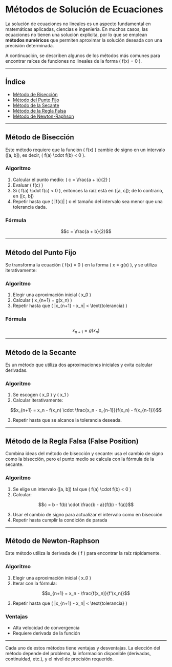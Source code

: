 
# Métodos de Solución de Ecuaciones

La solución de ecuaciones no lineales es un aspecto fundamental en matemáticas aplicadas, ciencias e ingeniería. En muchos casos, las ecuaciones no tienen una solución explícita, por lo que se emplean **métodos numéricos** que permiten aproximar la solución deseada con una precisión determinada.

A continuación, se describen algunos de los métodos más comunes para encontrar raíces de funciones no lineales de la forma \( f(x) = 0 \).

---

## Índice

- [Método de Bisección](#método-de-bisección)
- [Método del Punto Fijo](#método-del-punto-fijo)
- [Método de la Secante](#método-de-la-secante)
- [Método de la Regla Falsa](#método-de-la-regla-falsa)
- [Método de Newton-Raphson](#método-de-newton-raphson)

---

## Método de Bisección

Este método requiere que la función \( f(x) \) cambie de signo en un intervalo \([a, b]\), es decir, \( f(a) \cdot f(b) < 0 \).

### Algoritmo
1. Calcular el punto medio: \( c = \frac{a + b}{2} \)
2. Evaluar \( f(c) \)
3. Si \( f(a) \cdot f(c) < 0 \), entonces la raíz está en \([a, c]\); de lo contrario, en \([c, b]\)
4. Repetir hasta que \( |f(c)| \) o el tamaño del intervalo sea menor que una tolerancia dada.

### Fórmula

```math
c = \frac{a + b}{2}
```

---

## Método del Punto Fijo

Se transforma la ecuación \( f(x) = 0 \) en la forma \( x = g(x) \), y se utiliza iterativamente:

### Algoritmo
1. Elegir una aproximación inicial \( x_0 \)
2. Calcular \( x_{n+1} = g(x_n) \)
3. Repetir hasta que \( |x_{n+1} - x_n| < \text{tolerancia} \)

### Fórmula

```math
x_{n+1} = g(x_n)
```

---

## Método de la Secante

Es un método que utiliza dos aproximaciones iniciales y evita calcular derivadas.

### Algoritmo
1. Se escogen \( x_0 \) y \( x_1 \)
2. Calcular iterativamente:

```math
x_{n+1} = x_n - f(x_n) \cdot \frac{x_n - x_{n-1}}{f(x_n) - f(x_{n-1})}
```

3. Repetir hasta que se alcance la tolerancia deseada.

---

## Método de la Regla Falsa (False Position)

Combina ideas del método de bisección y secante: usa el cambio de signo como la bisección, pero el punto medio se calcula con la fórmula de la secante.

### Algoritmo
1. Se elige un intervalo \([a, b]\) tal que \( f(a) \cdot f(b) < 0 \)
2. Calcular:

```math
c = b - f(b) \cdot \frac{b - a}{f(b) - f(a)}
```

3. Usar el cambio de signo para actualizar el intervalo como en bisección
4. Repetir hasta cumplir la condición de parada

---

## Método de Newton-Raphson

Este método utiliza la derivada de \( f \) para encontrar la raíz rápidamente.

### Algoritmo
1. Elegir una aproximación inicial \( x_0 \)
2. Iterar con la fórmula:

```math
x_{n+1} = x_n - \frac{f(x_n)}{f'(x_n)}
```

3. Repetir hasta que \( |x_{n+1} - x_n| < \text{tolerancia} \)

### Ventajas
- Alta velocidad de convergencia
- Requiere derivada de la función

---

Cada uno de estos métodos tiene ventajas y desventajas. La elección del método depende del problema, la información disponible (derivadas, continuidad, etc.), y el nivel de precisión requerido.
